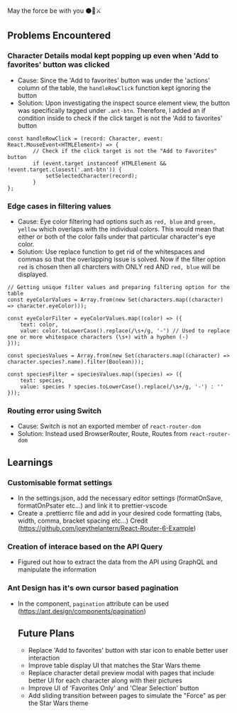 May the force be with you ⚫🤖⚔️

## Problems Encountered
### Character Details modal kept popping up even when 'Add to favorites' button was clicked
- Cause: Since the 'Add to favorites' button was under the 'actions' column of the table, the `handleRowClick` function kept ignoring the button
- Solution: Upon investigating the inspect source element view, the button was specifically tagged under `.ant-btn`. Therefore, I added an if condition inside to check if the click target is not the 'Add to favorites' button

```
const handleRowClick = (record: Character, event: React.MouseEvent<HTMLElement>) => {
        // Check if the click target is not the "Add to Favorites" button
        if (event.target instanceof HTMLElement && !event.target.closest('.ant-btn')) {
            setSelectedCharacter(record);
        }
};
```

### Edge cases in filtering values 
- Cause: Eye color filtering had options such as `red, blue` and `green, yellow` which overlaps with the individual colors. This would mean that either or both of the color falls under that particular character's eye color.
- Solution: Use replace function to get rid of the whitespaces and commas so that the overlapping issue is solved. Now if the filter option `red` is chosen then all charcters with ONLY red AND `red, blue` will be displayed.

```
// Getting unique filter values and preparing filtering option for the table
const eyeColorValues = Array.from(new Set(characters.map((character) => character.eyeColor)));

const eyeColorFilter = eyeColorValues.map((color) => ({
    text: color,
    value: color.toLowerCase().replace(/\s+/g, '-') // Used to replace one or more whitespace characters (\s+) with a hyphen (-)
}));

const speciesValues = Array.from(new Set(characters.map((character) => character.species?.name).filter(Boolean)));

const speciesFilter = speciesValues.map((species) => ({
    text: species,
    value: species ? species.toLowerCase().replace(/\s+/g, '-') : ''
}));
```

### Routing error using Switch
- Cause: Switch is not an exported member of `react-router-dom`
- Solution: Instead used BrowserRouter, Route, Routes from `react-router-dom`

## Learnings
### Customisable format settings
- In the settings.json, add the necessary editor settings (formatOnSave, formatOnPsater etc...) and link it to prettier-vscode
- Create a .prettierrc file and add in your desired code formatting (tabs, width, comma, bracket spacing etc...)
Credit (https://github.com/joeythelantern/React-Router-6-Example)

### Creation of interace based on the API Query
- Figured out how to extract the data from the API using GraphQL and manipulate the information

### Ant Design has it's own cursor based pagination
- In the <Table> component, `pagination` attribute can be used (https://ant.design/components/pagination)

        
## Future Plans
- Replace 'Add to favorites' button with star icon to enable better user interaction
- Improve table display UI that matches the Star Wars theme
- Replace character detail preview modal with pages that include better UI for each character along with their pictures
- Improve UI of 'Favorites Only' and 'Clear Selection' button
- Add sliding transition between pages to simulate the "Force" as per the Star Wars theme 
